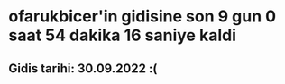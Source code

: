 # ofarukbicer'in gidisine son 9 gun 0 saat 54 dakika 16 saniye kaldi

## Gidis tarihi: 30.09.2022 :(